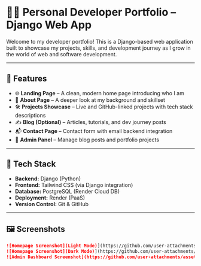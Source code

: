 # 🧑‍💻 Personal Developer Portfolio – Django Web App

Welcome to my developer portfolio! This is a Django-based web application built to showcase my projects, skills, and development journey as I grow in the world of web and software development.

---

## 🚀 Features

- 🌐 **Landing Page** – A clean, modern home page introducing who I am
- 📄 **About Page** – A deeper look at my background and skillset
- 🛠️ **Projects Showcase** – Live and GitHub-linked projects with tech stack descriptions
- ✍️ **Blog (Optional)** – Articles, tutorials, and dev journey posts
- 📬 **Contact Page** – Contact form with email backend integration
- 🔐 **Admin Panel** – Manage blog posts and portfolio projects

---

## 🧰 Tech Stack

- **Backend:** Django (Python)
- **Frontend:** Tailwind CSS (via Django integration)
- **Database:** PostgreSQL (Render Cloud DB)
- **Deployment:** Render (PaaS)
- **Version Control:** Git & GitHub

---

## 🖼️ Screenshots


```md
![Homepage Screenshot](Light Mode)](https://github.com/user-attachments/assets/fdbb2524-95d6-4b70-becc-de2158f281d3)
![Homepage Screenshot](Dark Mode)](https://github.com/user-attachments/assets/da456d4e-4d27-4a7b-83ef-18ab47124048)
![Admin Dashboard Screenshot](https://github.com/user-attachments/assets/bdd64320-08d3-4407-8063-9a5685700e6a)




